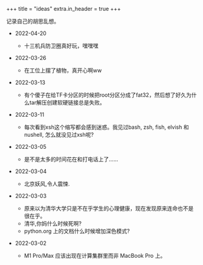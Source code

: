 +++
title = "ideas"
extra.in_header = true
+++

记录自己的胡思乱想。

- 2022-04-20
    - 十三机兵防卫圈真好玩，嘿嘿嘿

- 2022-03-26
    - 在工位上摆了植物，真开心啊ww

- 2022-03-13
    - 有个傻子在给TF卡分区的时候把root分区分成了fat32，然后想了好久为什么tar解压创建软硬链接总是失败。

- 2022-03-11
    - 每次看到xsh这个缩写都会感到迷惑。我见过bash, zsh, fish, elvish 和 nushell, 怎么就没见过xsh呢?

- 2022-03-05
    - 是不是太多的时间花在和打电话上了……

- 2022-03-04
    - 北京妖风,令人震悚.

- 2022-03-03
    - 原来以为清华大学只是不在乎学生的心理健康，现在发现原来连命也不是很在乎。
    - 清华,你妈什么时候死啊?
    - python.org 上的文档什么时候增加深色模式?

- 2022-03-02
    - M1 Pro/Max 应该出现在计算集群里而非 MacBook Pro 上。